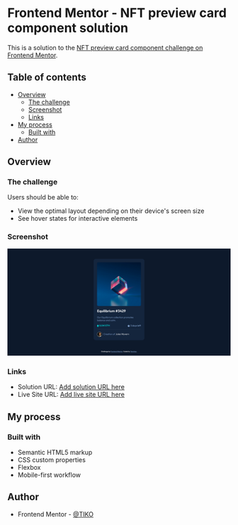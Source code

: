 # Frontend Mentor - NFT preview card component solution

This is a solution to the [NFT preview card component challenge on Frontend Mentor](https://www.frontendmentor.io/challenges/nft-preview-card-component-SbdUL_w0U).

## Table of contents

- [Overview](#overview)
  - [The challenge](#the-challenge)
  - [Screenshot](#screenshot)
  - [Links](#links)
- [My process](#my-process)
  - [Built with](#built-with)
- [Author](#author)

## Overview

### The challenge

Users should be able to:

- View the optimal layout depending on their device's screen size
- See hover states for interactive elements

### Screenshot

![](./screenshots/Screenshot%202022-07-01%20at%2009-39-00%20Frontend%20Mentor%20NFT%20preview%20card%20component.png)

### Links

- Solution URL: [Add solution URL here](https://github.com/TIKOsup/nft-preview-card-component-main)
- Live Site URL: [Add live site URL here](https://sensational-dango-d39657.netlify.app/)

## My process

### Built with

- Semantic HTML5 markup
- CSS custom properties
- Flexbox
- Mobile-first workflow

## Author

- Frontend Mentor - [@TIKO](https://www.frontendmentor.io/profile/TIKOsup)